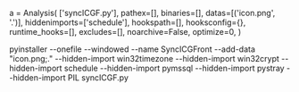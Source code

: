 a = Analysis(
    ['syncICGF.py'],
    pathex=[],
    binaries=[],
    datas=[('icon.png', '.')],
    hiddenimports=['schedule'],
    hookspath=[],
    hooksconfig={},
    runtime_hooks=[],
    excludes=[],
    noarchive=False,
    optimize=0,
)

pyinstaller --onefile --windowed --name SyncICGFront --add-data "icon.png;." --hidden-import win32timezone --hidden-import win32crypt --hidden-import schedule --hidden-import pymssql --hidden-import pystray --hidden-import PIL syncICGF.py